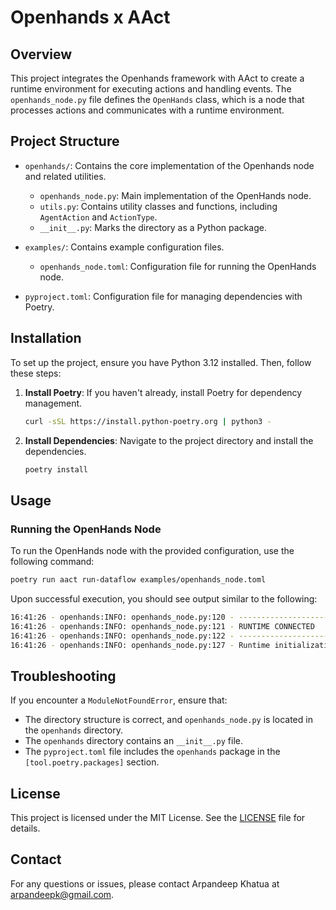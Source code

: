 # Openhands x AAct

## Overview

This project integrates the Openhands framework with AAct to create a runtime environment for executing actions and handling events. The `openhands_node.py` file defines the `OpenHands` class, which is a node that processes actions and communicates with a runtime environment.

## Project Structure

- `openhands/`: Contains the core implementation of the Openhands node and related utilities.
  - `openhands_node.py`: Main implementation of the OpenHands node.
  - `utils.py`: Contains utility classes and functions, including `AgentAction` and `ActionType`.
  - `__init__.py`: Marks the directory as a Python package.

- `examples/`: Contains example configuration files.
  - `openhands_node.toml`: Configuration file for running the OpenHands node.

- `pyproject.toml`: Configuration file for managing dependencies with Poetry.

## Installation

To set up the project, ensure you have Python 3.12 installed. Then, follow these steps:

1. **Install Poetry**: If you haven't already, install Poetry for dependency management.
   ```bash
   curl -sSL https://install.python-poetry.org | python3 -
   ```

2. **Install Dependencies**: Navigate to the project directory and install the dependencies.
   ```bash
   poetry install
   ```

## Usage

### Running the OpenHands Node

To run the OpenHands node with the provided configuration, use the following command:
```bash
poetry run aact run-dataflow examples/openhands_node.toml
```

Upon successful execution, you should see output similar to the following:

```bash
16:41:26 - openhands:INFO: openhands_node.py:120 - --------------------
16:41:26 - openhands:INFO: openhands_node.py:121 - RUNTIME CONNECTED
16:41:26 - openhands:INFO: openhands_node.py:122 - --------------------
16:41:26 - openhands:INFO: openhands_node.py:127 - Runtime initialization took 157.77 seconds.
```


## Troubleshooting

If you encounter a `ModuleNotFoundError`, ensure that:

- The directory structure is correct, and `openhands_node.py` is located in the `openhands` directory.
- The `openhands` directory contains an `__init__.py` file.
- The `pyproject.toml` file includes the `openhands` package in the `[tool.poetry.packages]` section.

## License

This project is licensed under the MIT License. See the [LICENSE](LICENSE) file for details.

## Contact

For any questions or issues, please contact Arpandeep Khatua at arpandeepk@gmail.com.